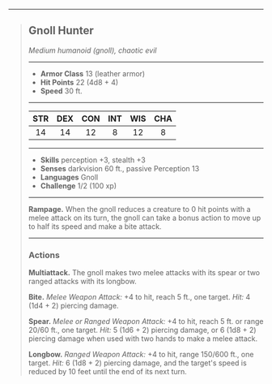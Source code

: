***
> ## Gnoll Hunter
> *Medium humanoid (gnoll), chaotic evil*
> 
> ***
> 
> - **Armor Class** 13 (leather armor)
> - **Hit Points** 22 (4d8 + 4)
> - **Speed** 30 ft.
> 
> ***
> 
> |STR|DEX|CON|INT|WIS|CHA|
> |:---:|:---:|:---:|:---:|:---:|:---:|
> |14|14|12|8|12|8|
> 
> ***
> 
> - **Skills** perception +3, stealth +3
> - **Senses** darkvision 60 ft., passive Perception 13
> - **Languages** Gnoll
> - **Challenge** 1/2 (100 xp)
> 
> ***
> 
> **Rampage.** When the gnoll reduces a creature to 0 hit points with a melee attack on its turn, the gnoll can take a bonus action to move up to half its speed and make a bite attack.
> 
> ***
> 
> ### Actions
> **Multiattack.** The gnoll makes two melee attacks with its spear or two ranged attacks with its longbow.
> 
> **Bite.** *Melee Weapon Attack:* +4 to hit, reach 5 ft., one target. *Hit:* 4 (1d4 + 2) piercing damage.
> 
> **Spear.** *Melee or Ranged Weapon Attack:* +4 to hit, reach 5 ft. or range 20/60 ft., one target. *Hit:* 5 (1d6 + 2) piercing damage, or 6 (1d8 + 2) piercing damage when used with two hands to make a melee attack.
> 
> **Longbow.** *Ranged Weapon Attack:* +4 to hit, range 150/600 ft., one target. *Hit:* 6 (1d8 + 2) piercing damage, and the target's speed is reduced by 10 feet until the end of its next turn.